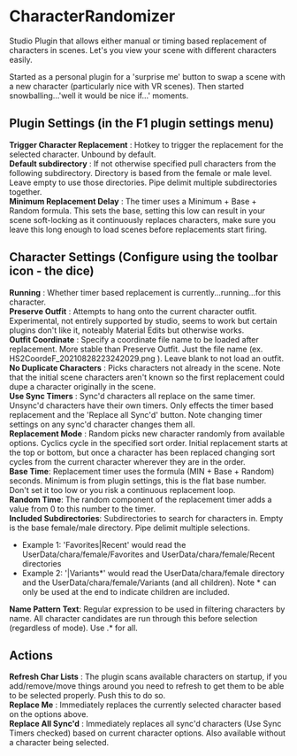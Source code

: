 # CharacterRandomizer

Studio Plugin that allows either manual or timing based replacement of characters in scenes. Let's you view your scene with different characters easily.

Started as a personal plugin for a 'surprise me' button to swap a scene with a new character (particularly nice with VR scenes). Then started snowballing...'well it would be nice if...' moments.

## Plugin Settings (in the F1 plugin settings menu)

**Trigger Character Replacement** : Hotkey to trigger the replacement for the selected character. Unbound by default.\
**Default subdirectory** : If not otherwise specified pull characters from the following subdirectory. Directory is based from the female or male level. Leave empty to use those directories. Pipe delimit multiple subdirectories together.\
**Minimum Replacement Delay** : The timer uses a Minimum + Base + Random formula. This sets the base, setting this low can result in your scene soft-locking as it continuously replaces characters, make sure you leave this long enough to load scenes before replacements start firing.

## Character Settings (Configure using the toolbar icon - the dice)

**Running** : Whether timer based replacement is currently...running...for this character.\
**Preserve Outfit** : Attempts to hang onto the current character outfit. Experimental, not entirely supported by studio, seems to work but certain plugins don't like it, noteably Material Edits but otherwise works.\
**Outfit Coordinate** : Specify a coordinate file name to be loaded after replacement. More stable than Preserve Outfit. Just the file name (ex. HS2CoordeF_20210828223242029.png ). Leave blank to not load an outfit.\
**No Duplicate Characters** : Picks characters not already in the scene. Note that the initial scene characters aren't known so the first replacement could dupe a character originally in the scene.\
**Use Sync Timers** : Sync'd characters all replace on the same timer. Unsync'd characters have their own timers. Only effects the timer based replacement and the 'Replace all Sync'd' button. Note changing timer settings on any sync'd character changes them all.\
**Replacement Mode** : Random picks new character randomly from available options. Cyclics cycle in the specified sort order. Initial replacement starts at the top or bottom, but once a character has been replaced changing sort cycles from the current character wherever they are in the order.\
**Base Time**: Replacement timer uses the formula (MIN + Base + Random) seconds. Minimum is from plugin settings, this is the flat base number. Don't set it too low or you risk a continuous replacement loop.\
**Random Time**: The random component of the replacement timer adds a value from 0 to this number to the timer.\
**Included Subdirectories**: Subdirectories to search for characters in. Empty is the base female/male directory. Pipe delimit multiple selections.
- Example 1: 'Favorites|Recent' would read the UserData/chara/female/Favorites and UserData/chara/female/Recent directories
- Example 2: '|Variants*' would read the UserData/chara/female directory and the UserData/chara/female/Variants (and all children). Note * can only be used at the end to indicate children are included.

**Name Pattern Text**: Regular expression to be used in filtering characters by name. All character candidates are run through this before selection (regardless of mode). Use .* for all.

## Actions

**Refresh Char Lists** : The plugin scans available characters on startup, if you add/remove/move things around you need to refresh to get them to be able to be selected properly. Push this to do so.\
**Replace Me** : Immediately replaces the currently selected character based on the options above.\
**Replace All Sync'd** : Immediately replaces all sync'd characters (Use Sync Timers checked) based on current character options. Also available without a character being selected.

